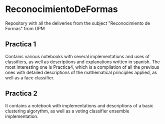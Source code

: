 # ReconocimientoDeFormas
Repository with all the deliveries from the subject "Reconocimiento de Formas" from UPM

## Practica 1

Contains various notebooks with several implementations and uses of classifiers, as well as descriptions and explanations written in spanish. 
The most interesting one is Practica4, which is a compilation of all the previous ones with detailed descriptions of the mathematical principles applied, as well as a face classifier.

## Practica 2

It contains a notebook with implementations and descriptions of a basic clustering algorythm, as well as a voting classifier ensemble implementation.
